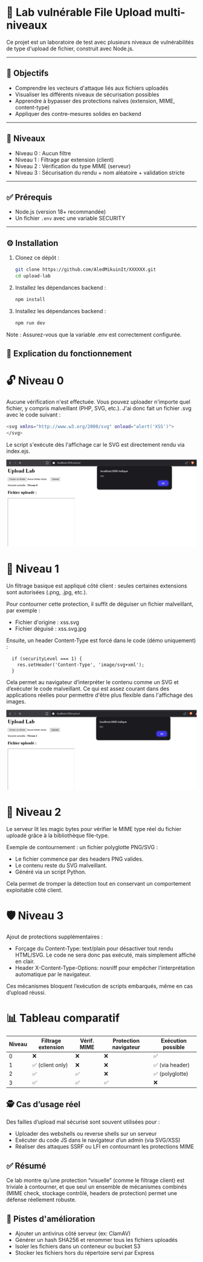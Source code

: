 # 🧪 Lab vulnérable File Upload multi-niveaux

Ce projet est un laboratoire de test avec plusieurs niveaux de vulnérabilités de type d'upload de fichier, construit avec Node.js.

---

## 🎯 Objectifs

- Comprendre les vecteurs d'attaque liés aux fichiers uploadés
- Visualiser les différents niveaux de sécurisation possibles
- Apprendre à bypasser des protections naïves (extension, MIME, content-type)
- Appliquer des contre-mesures solides en backend

---

## 🔐 Niveaux

- Niveau 0 : Aucun filtre
- Niveau 1 : Filtrage par extension (client)
- Niveau 2 : Vérification du type MIME (serveur)
- Niveau 3 : Sécurisation du rendu + nom aléatoire + validation stricte

---

## ✅ Prérequis

- Node.js (version 18+ recommandée)   
- Un fichier `.env` avec une variable SECURITY 

---

## ⚙️ Installation

1. Clonez ce dépôt :

   ```bash
   git clone https://github.com/AledMikuinIt/XXXXXX.git
   cd upload-lab
   
2. Installez les dépendances backend :

   ```bash
   npm install
   
3. Installez les dépendances backend :

   ```bash
   npm run dev


Note : Assurez-vous que la variable .env est correctement configurée.

## 🧠 Explication du fonctionnement

# 🔓 Niveau 0

Aucune vérification n'est effectuée. Vous pouvez uploader n'importe quel fichier, y compris malveillant (PHP, SVG, etc.).
J'ai donc fait un fichier .svg avec le code suivant :

```bash
<svg xmlns="http://www.w3.org/2000/svg" onload="alert('XSS')">
</svg>
```
Le script s'exécute dès l'affichage car le SVG est directement rendu via index.ejs.

![Niveau 0](n0.PNG)

# 🚧 Niveau 1

Un filtrage basique est appliqué côté client : seules certaines extensions sont autorisées (.png, .jpg, etc.).

Pour contourner cette protection, il suffit de déguiser un fichier malveillant, par exemple :

- Fichier d'origine : xss.svg
- Fichier déguisé : xss.svg.jpg

Ensuite, un header Content-Type est forcé dans le code (démo uniquement) :

```
  if (securityLevel === 1) {
    res.setHeader('Content-Type', 'image/svg+xml'); 
  }
```
Cela permet au navigateur d’interpréter le contenu comme un SVG et d’exécuter le code malveillant. 
Ce qui est assez courant dans des applications réelles pour permettre d'être plus flexible dans l'affichage des images.

![Niveau 1](n1.PNG)

# 🔬 Niveau 2

Le serveur lit les magic bytes pour vérifier le MIME type réel du fichier uploadé grâce à la bibliothèque file-type.

Exemple de contournement : un fichier polyglotte PNG/SVG :

- Le fichier commence par des headers PNG valides.
- Le contenu reste du SVG malveillant.
- Généré via un script Python.

Cela permet de tromper la détection tout en conservant un comportement exploitable côté client.

# 🛡️ Niveau 3

Ajout de protections supplémentaires :
- Forçage du Content-Type: text/plain pour désactiver tout rendu HTML/SVG. Le code ne sera donc pas exécuté, mais simplement affiché en clair.
- Header X-Content-Type-Options: nosniff pour empêcher l'interprétation automatique par le navigateur.

Ces mécanismes bloquent l’exécution de scripts embarqués, même en cas d’upload réussi.


# 📊 Tableau comparatif 


| Niveau | Filtrage extension | Vérif. MIME | Protection navigateur | Exécution possible |
|--------|--------------------|-------------|------------------------|--------------------|
| 0      | ❌                 | ❌          | ❌                     | ✅                 |
| 1      | ✅ (client only)   | ❌          | ❌                     | ✅ (via header)    |
| 2      | ✅                 | ✅          | ❌                     | ✅ (polyglotte)    |
| 3      | ✅                 | ✅          | ✅                     | ❌                 |



## 🕵️ Cas d’usage réel

Des failles d’upload mal sécurisé sont souvent utilisées pour :
- Uploader des webshells ou reverse shells sur un serveur
- Exécuter du code JS dans le navigateur d’un admin (via SVG/XSS)
- Réaliser des attaques SSRF ou LFI en contournant les protections MIME


## ✅ Résumé

Ce lab montre qu’une protection “visuelle” (comme le filtrage client) est triviale à contourner, et que seul un ensemble de mécanismes combinés (MIME check, stockage contrôlé, headers de protection) permet une défense réellement robuste.



## 🚀 Pistes d'amélioration

- Ajouter un antivirus côté serveur (ex: ClamAV)
- Générer un hash SHA256 et renommer tous les fichiers uploadés
- Isoler les fichiers dans un conteneur ou bucket S3
- Stocker les fichiers hors du répertoire servi par Express
